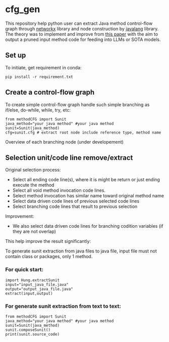# cfg_gen
This repository help python user can extract Java method control-flow graph through [networkx](https://networkx.org/documentation/stable/index.html) library and node construction by 
[javalang](https://github.com/c2nes/javalang) library. The theory was to implement and improve from [this paper](1858996.1859006.pdf) with the aim to output a pruned input method
code for feeding into LLMs or SOTA models.

## Set up


To initiate, get requirement in conda:

```
pip install -r requirement.txt
```

## Create a control-flow graph

To create simple control-flow graph handle such simple branching as if/else, do-while, while, try, etc:

```
from methodCFG import Sunit
java_method="your java method" #your java method
sunit=Sunit(java_method)
cfg=sunit.cfg # extract root node include reference type, method name 
```

Overview of each branching node (under developement)

## Selection unit/code line remove/extract
Original selection process:

- Select all ending code line(s), where it is might be return or just ending execute the method
- Select all void method invocation code lines.
- Select method invocation has similar name toward original method name
- Select data driven code lines of previous selected code lines
- Select branching code lines that result to previous selection

Improvement:

- We also select data driven code lines for branching codition variables (if they are not overlap)

This help improve the result significantly:


To generate sunit extraction from java files to java file, input file must not contain class or packages, only 1 method. 
### For quick start:

```
import Hung.extractSunit
input="input_java_file.java"
output="output_java_file.java"
extract(input,output)
```

### For generate sunit extraction from text to text:

```
from methodCFG import Sunit
java_method="your java method" #your java method
sunit=Sunit(java_method)
sunit.composeSunit()
print(sunit.source_code)

```
